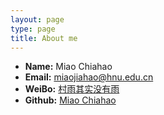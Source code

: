 ```yaml
---
layout: page
type: page
title: About me
---
```


 * **Name:** Miao Chiahao
 * **Email:** [miaojiahao@hnu.edu.cn](mailto:miaojiahao@hnu.edu.cn)
 * **WeiBo:** [村雨其实没有雨](http://www.weibo.com/u/5451714789)
 * **Github:** [Miao Chiahao](https://github.com/miaochiahao)

